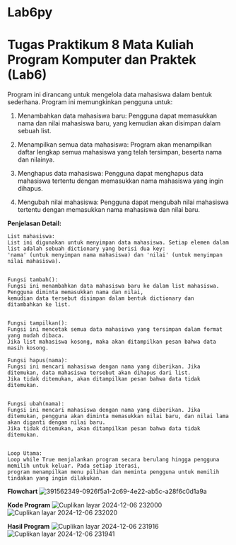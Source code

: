 # Lab6py
Tugas Praktikum 8 Mata Kuliah Program Komputer dan Praktek (Lab6)
===========================================================================================================

Program ini dirancang untuk mengelola data mahasiswa dalam bentuk sederhana. Program ini memungkinkan pengguna untuk:

1. Menambahkan data mahasiswa baru: Pengguna dapat memasukkan nama dan nilai mahasiswa baru, yang kemudian akan disimpan dalam sebuah list.


2. Menampilkan semua data mahasiswa: Program akan menampilkan daftar lengkap semua mahasiswa yang telah tersimpan, beserta nama dan nilainya.


3. Menghapus data mahasiswa: Pengguna dapat menghapus data mahasiswa tertentu dengan memasukkan nama mahasiswa yang ingin dihapus.


4. Mengubah nilai mahasiswa: Pengguna dapat mengubah nilai mahasiswa tertentu dengan memasukkan nama mahasiswa dan nilai baru.

**Penjelasan Detail:**

    List mahasiswa: 
    List ini digunakan untuk menyimpan data mahasiswa. Setiap elemen dalam list adalah sebuah dictionary yang berisi dua key: 
    'nama' (untuk menyimpan nama mahasiswa) dan 'nilai' (untuk menyimpan nilai mahasiswa).


    Fungsi tambah(): 
    Fungsi ini menambahkan data mahasiswa baru ke dalam list mahasiswa. Pengguna diminta memasukkan nama dan nilai, 
    kemudian data tersebut disimpan dalam bentuk dictionary dan ditambahkan ke list.


    Fungsi tampilkan(): 
    Fungsi ini mencetak semua data mahasiswa yang tersimpan dalam format yang mudah dibaca. 
    Jika list mahasiswa kosong, maka akan ditampilkan pesan bahwa data masih kosong.

    Fungsi hapus(nama): 
    Fungsi ini mencari mahasiswa dengan nama yang diberikan. Jika ditemukan, data mahasiswa tersebut akan dihapus dari list. 
    Jika tidak ditemukan, akan ditampilkan pesan bahwa data tidak ditemukan.


    Fungsi ubah(nama): 
    Fungsi ini mencari mahasiswa dengan nama yang diberikan. Jika ditemukan, pengguna akan diminta memasukkan nilai baru, dan nilai lama akan diganti dengan nilai baru. 
    Jika tidak ditemukan, akan ditampilkan pesan bahwa data tidak ditemukan.


    Loop Utama: 
    Loop while True menjalankan program secara berulang hingga pengguna memilih untuk keluar. Pada setiap iterasi, 
    program menampilkan menu pilihan dan meminta pengguna untuk memilih tindakan yang ingin dilakukan.


**Flowchart**
![391562349-0926f5a1-2c69-4e22-ab5c-a28f6c0d1a9a](https://github.com/user-attachments/assets/7f525337-247e-4f62-acf9-f0996a9be1b4)

**Kode Program**
![Cuplikan layar 2024-12-06 232000](https://github.com/user-attachments/assets/e98d8acb-a887-4f12-baf1-d8bd21fef3eb)
![Cuplikan layar 2024-12-06 232020](https://github.com/user-attachments/assets/9f7d2262-f9b7-47ff-b49b-7c4c44e41130)

**Hasil Program**
![Cuplikan layar 2024-12-06 231916](https://github.com/user-attachments/assets/ead4c992-d62e-4d67-892c-757738e1b583)
![Cuplikan layar 2024-12-06 231941](https://github.com/user-attachments/assets/7208719d-49e2-4207-a45a-98e0e60d1b83)




